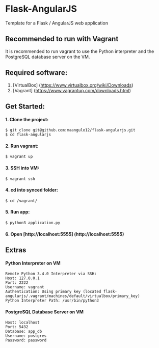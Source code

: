 # Flask-AngularJS

Template for a Flask / AngularJS web application

## Recommended to run with Vagrant

It is recommended to run vagrant to use the Python interpreter and the PostgreSQL database server on the VM.

## Required software:

1. [VirtualBox] (https://www.virtualbox.org/wiki/Downloads)
2. [Vagrant] (https://www.vagrantup.com/downloads.html)

## Get Started:

#### 1. Clone the project:

    $ git clone git@github.com:maangulo12/flask-angularjs.git
    $ cd flask-angularjs

#### 2. Run vagrant:

    $ vagrant up

#### 3. SSH into VM:

    $ vagrant ssh

#### 4. cd into synced folder:

    $ cd /vagrant/

#### 5. Run app:

    $ python3 application.py

#### 6. Open [http://localhost:5555] (http://localhost:5555)

## Extras

#### Python Interpreter on VM
    Remote Python 3.4.0 Interpreter via SSH:
    Host: 127.0.0.1
    Port: 2222
    Username: vagrant
    Authentication: Using primary key (located flask-angularjs/.vagrant/machines/default/virtualbox/primary_key)
    Python Interpreter Path: /usr/bin/python3

#### PostgreSQL Database Server on VM
    Host: localhost
    Port: 5432
    Database: app_db
    Username: postgres
    Password: password
